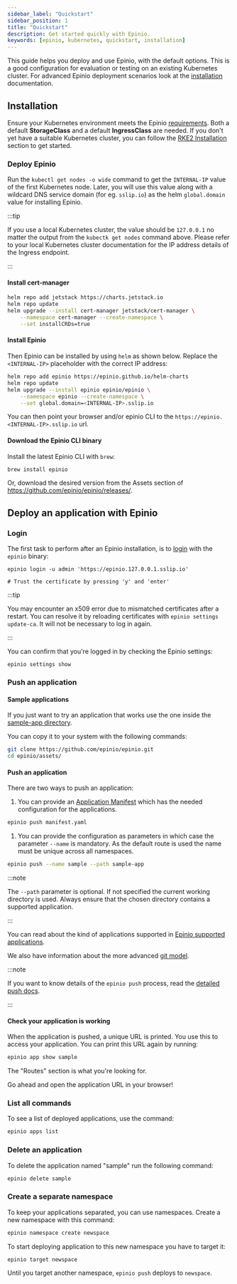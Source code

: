 ```yaml
---
sidebar_label: "Quickstart"
sidebar_position: 1
title: "Quickstart"
description: Get started quickly with Epinio.
keywords: [epinio, kubernetes, quickstart, installation]
---
```


This guide helps you deploy and use Epinio, with the default options.
This is a good configuration for evaluation or testing
on an existing Kubernetes cluster.
For advanced Epinio deployment scenarios look at the
[installation](../installation/install_epinio.md) documentation.

## Installation

Ensure your Kubernetes environment meets the Epinio [requirements](../references/system_requirements/global.md).
Both a default **StorageClass** and a default **IngressClass** are needed.
If you don't yet have a suitable Kubernetes cluster, you can follow the [RKE2 Installation](../installation/other_inst_scenarios/install_epinio_on_rke.md) section to get started.

### Deploy Epinio

Run the `kubectl get nodes -o wide` command to get the `INTERNAL-IP` value of the first Kubernetes node.
Later, you will use this value along with a wildcard DNS service domain
(for eg. `sslip.io`)
as the helm `global.domain` value for installing Epinio.

:::tip

<!--TODO: Not sure here. Both sentences are about a local cluster. First sentence says always home IP addr. Second says get it from somwhere. Needs some clarification.-->
If you use a local Kubernetes cluster, the value should be `127.0.0.1` no matter the output from the `kubectk get nodes` command above.
Please refer to your local Kubernetes cluster documentation for the IP address details of the Ingress endpoint.

:::

#### Install cert-manager

```bash
helm repo add jetstack https://charts.jetstack.io
helm repo update
helm upgrade --install cert-manager jetstack/cert-manager \
    --namespace cert-manager --create-namespace \
    --set installCRDs=true
```

#### Install Epinio

Then Epinio can be installed by using `helm` as shown below. Replace the `<INTERNAL-IP>` placeholder with the correct IP address:

```bash
helm repo add epinio https://epinio.github.io/helm-charts
helm repo update
helm upgrade --install epinio epinio/epinio \
    --namespace epinio --create-namespace \
    --set global.domain=<INTERNAL-IP>.sslip.io
```

You can then point your browser and/or epinio CLI to the `https://epinio.<INTERNAL-IP>.sslip.io` url.

#### Download the Epinio CLI binary

Install the latest Epinio CLI with `brew`:
```bash
brew install epinio
```

Or, download the desired version from the Assets section of https://github.com/epinio/epinio/releases/.

## Deploy an application with Epinio

### Login

The first task to perform after an Epinio installation, is to [login](../references/commands/cli/epinio_login.md) with the `epinio` binary:

```shell
epinio login -u admin 'https://epinio.127.0.0.1.sslip.io'

# Trust the certificate by pressing 'y' and 'enter'
```

:::tip

You may encounter an x509 error due to mismatched certificates after a restart.
You can resolve it by reloading certificates with `epinio settings update-ca`.
It will not be necessary to log in again.

:::

You can confirm that you're logged in by checking the Epinio settings:

```shell
epinio settings show
```

### Push an application

#### Sample applications

If you just want to try an application that works use the one inside the
[sample-app directory](https://github.com/epinio/epinio/tree/main/assets/sample-app).

You can copy it to your system with the following commands:

```bash
git clone https://github.com/epinio/epinio.git
cd epinio/assets/
```

#### Push an application

There are two ways to push an application:

1. You can provide an [Application Manifest](../references/manifests.md) which has the needed configuration for the applications.

```bash
epinio push manifest.yaml
```

1. You can provide the configuration as parameters in which case the parameter `--name` is mandatory.
As the default route is used the name must be unique across all namespaces.

```bash
epinio push --name sample --path sample-app
```

:::note

The `--path` parameter is optional.
If not specified the current working directory is used.
Always ensure that the chosen directory contains a supported application.

:::

You can read about the kind of applications supported in [Epinio supported applications](../references/supported_applications.md).

We also have information about the more advanced [git model](../explanations/advanced.md#git-pushing).


:::note

If you want to know details of the `epinio push` process, read the [detailed push docs](../explanations/detailed-push-process.md).

:::

#### Check your application is working

When the application is pushed, a unique URL is printed.
You use this to access your application.
You can print this URL again by running:

```bash
epinio app show sample
```

The "Routes" section is what you're looking for.

Go ahead and open the application URL in your browser!

### List all commands

To see a list of deployed applications, use the command:

```bash
epinio apps list
```

### Delete an application

To delete the application named "sample" run the following command:

```bash
epinio delete sample
```

### Create a separate namespace

To keep your applications separated, you can use namespaces.
Create a new namespace with this command:

```bash
epinio namespace create newspace
```

To start deploying application to this new namespace you have to target it:


```bash
epinio target newspace
```

Until you target another namespace, `epinio push` deploys to `newspace`.